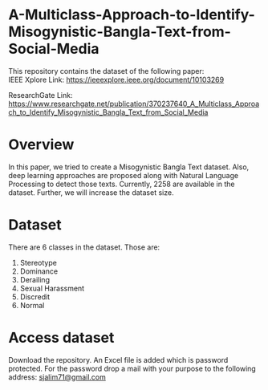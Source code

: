 # A-Multiclass-Approach-to-Identify-Misogynistic-Bangla-Text-from-Social-Media

This repository contains the dataset of the following paper: <br />
IEEE Xplore Link: https://ieeexplore.ieee.org/document/10103269

ResearchGate Link: https://www.researchgate.net/publication/370237640_A_Multiclass_Approach_to_Identify_Misogynistic_Bangla_Text_from_Social_Media

# Overview
In this paper, we tried to create a Misogynistic Bangla Text dataset. Also, deep learning approaches are proposed along with Natural Language Processing to detect those texts. Currently, 2258 are available in the dataset. Further, we will increase the dataset size. 

# Dataset

There are 6 classes in the dataset. 
Those are: 
1. Stereotype
2. Dominance
3. Derailing
4. Sexual Harassment
5. Discredit
6. Normal

# Access dataset
Download the repository. An Excel file is added which is password protected. For the password drop a mail with your purpose to the following address: sjalim71@gmail.com
